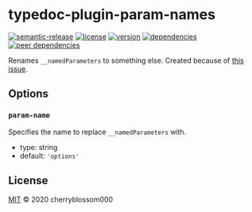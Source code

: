 # typedoc-plugin-param-names

<!-- markdownlint-disable MD013 -->
[![semantic-release](https://img.shields.io/badge/%20%20%F0%9F%93%A6%F0%9F%9A%80-semantic--release-e10079.svg)](https://github.com/semantic-release/semantic-release)
[![license](https://badgen.net/github/license/cherryblossom000/typedoc-plugin-param-names)](https://github.com/cherryblossom000/typedoc-plugin-param-names/blob/master/LICENSE)
[![version](https://badgen.net/npm/v/typedoc-plugin-param-names)](https://www.npmjs.com/package/typedoc-plugin-param-names)
[![dependencies](https://badgen.net/david/dep/cherryblossom000/typedoc-plugin-param-names)](https://david-dm.org/cherryblossom000/typedoc-plugin-param-names)
[![peer dependencies](https://badgen.net/david/peer/cherryblossom000/typedoc-plugin-param-names)](https://david-dm.org/cherryblossom000/typedoc-plugin-param-names?type=peer)
<!-- markdownlint-enable MD013 -->

Renames `__namedParameters` to something else. Created because of
[this issue](https://github.com/TypeStrong/typedoc/issues/1321).

## Options

### `param-name`

Specifies the name to replace `__namedParameters` with.

- type: string
- default: `'options'`

## License

[MIT](LICENSE) © 2020 cherryblossom000
